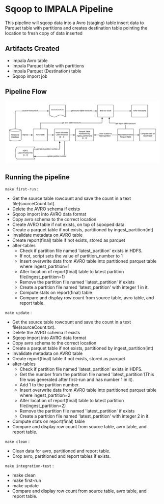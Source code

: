 # Sqoop to IMPALA Pipeline
This pipeline will sqoop data into a Avro (staging) table insert data to Parquet table with partitions and creates destination table pointing the location to fresh copy of data inserted

## Artifacts Created
- Impala Avro table
- Impala Parquet table with partitions
- Impala Parquet (Destination) table 
- Sqoop import job

## Pipeline Flow

![Pipeline flow](../../docs/images/sqoop-parquet-full-load.png)

## Running the pipeline

`make first-run` :
- Get the source table rowcount and save the count in a text file(sourceCount.txt).
- Delete the AVRO schema if exists
- Sqoop import into AVRO data format
- Copy avro schema to the correct location 
- Create AVRO table if not exists, on top of sqooped data.
- Create a parquet table if not exists, partitioned by ingest_partition(int)
- Invalidate metadata on AVRO table
- Create report(final) table if not exists, stored as parquet
- alter-tables
  - Check if partition file named 'latest_partition' exists in HDFS.
  - If not, script sets the value of partition_number to 1
  - Insert overwrite data from AVRO table into partitioned parquet table where ingest_partition=1
  - Alter location of report(final) table to latest partition file(ingest_partition=1)
  - Remove the partition file named 'latest_partition' if exists
  - Create a partition file named 'latest_partition' with integer 1 in it.
  - Compute stats on report(final) table
  - Compare and display row count from source table, avro table, and report table.

`make update` :
- Get the source table rowcount and save the count in a text file(sourceCount.txt).
- Delete the AVRO schema if exists
- Sqoop import into AVRO data format
- Copy avro schema to the correct location
- Create a parquet table if not exists, partitioned by ingest_partition(int)
- Invalidate metadata on AVRO table
- Create report(final) table if not exists, stored as parquet
- alter-tables
  - Check if partition file named 'latest_partition' exists in HDFS.
  - Get the number from the partition file named 'latest_partition'(This file was generated after first-run and has number 1 in it).
  - Add 1 to the partition number.
  - Insert overwrite data from AVRO table into partitioned parquet table where ingest_partition=2
  - Alter location of report(final) table to latest partition file(ingest_partition=2)
  - Remove the partition file named 'latest_partition' if exists
  - Create a partition file named 'latest_partition' with integer 2 in it.
- Compute stats on report(final) table
- Compare and display row count from source table, avro table, and report table.

`make clean` :
 - Clean data for avro, partitioned and report table.
 - Drop avro, partitioned and report tables if exists.

`make integration-test` :
 - make clean
 - make first-run
 - make update
 - Compare and display row count from source table, avro table, and report table.
